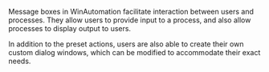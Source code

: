 Message boxes in WinAutomation facilitate interaction between users and processes. They allow users to provide input to a process, and also allow processes to display output to users.

In addition to the preset actions, users are also able to create their own custom dialog windows, which can be modified to accommodate their exact needs.
